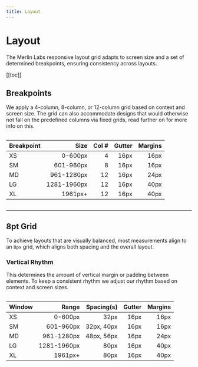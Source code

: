 ```yaml
---
title: Layout
---
```

<style>

/* HELPERS */

.h-center {
display: flex;
flex:1;
justify-content:center;
}

</style>

# Layout

The Merlin Labs responsive layout grid adapts to screen size and a set of determined breakpoints, ensuring consistency across layouts.

[[toc]]

## Breakpoints

We apply a 4-column, 8-column, or 12-column grid based on context and screen size. The grid can also accommodate designs that would otherwise not fall on the predefined columns via fixed grids, read further on for more info on this.

<div class='h-center'>

| Breakpoint |        Size | Col # | Gutter | Margins | 
|------------|------------:|------:|-------:|--------:|
| XS         |     0-600px |     4 |   16px |    16px |
| SM         |   601-960px |     8 |   16px |    16px |
| MD         |  961-1280px |    12 |   16px |    24px |
| LG         | 1281-1960px |    12 |   16px |    40px |
| XL         |     1961px+ |    12 |   16px |    40px |

</div>

---
## 8pt Grid

To achieve layouts that are visually balanced, most measurements align to an `8px` grid, which aligns both spacing and the overall layout. 

### Vertical Rhythm 

This determines the amount of vertical margin or padding between elements. To keep a consistent rhythm we adjust our rhythm based on context and screen sizes.

<div class='h-center'>

| Window |       Range | Spacing(s) | Gutter | Margins |
|--------|------------:|-----------:|-------:|--------:|
| XS     |     0-600px |       32px |   16px |    16px |
| SM     |   601-960px | 32px, 40px |   16px |    16px |
| MD     |  961-1280px | 48px, 56px |   16px |    24px |
| LG     | 1281-1960px |       80px |   16px |    40px |
| XL     |     1961px+ |       80px |   16px |    40px |

</div>
